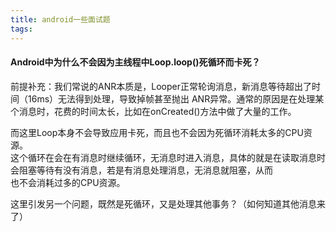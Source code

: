 ```yaml
---
title: android一些面试题
tags:
---
```


#### Android中为什么不会因为主线程中Loop.loop()死循环而卡死？

前提补充：我们常说的ANR本质是，Looper正常轮询消息，新消息等待超出了时间（16ms）无法得到处理，导致掉帧甚至抛出
ANR异常。通常的原因是在处理某个消息时，花费的时间太长，比如在onCreated()方法中做了大量的工作。  

而这里Loop本身不会导致应用卡死，而且也不会因为死循环消耗太多的CPU资源。  
这个循环在会在有消息时继续循环，无消息时进入消息，具体的就是在读取消息时会阻塞等待有没有消息，若是有消息处理消息，无消息就阻塞，从而  
也不会消耗过多的CPU资源。

这里引发另一个问题，既然是死循环，又是处理其他事务？（如何知道其他消息来了）


